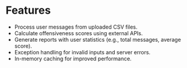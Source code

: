 # Features

- Process user messages from uploaded CSV files.
- Calculate offensiveness scores using external APIs.
- Generate reports with user statistics (e.g., total messages, average score).
- Exception handling for invalid inputs and server errors.
- In-memory caching for improved performance.
